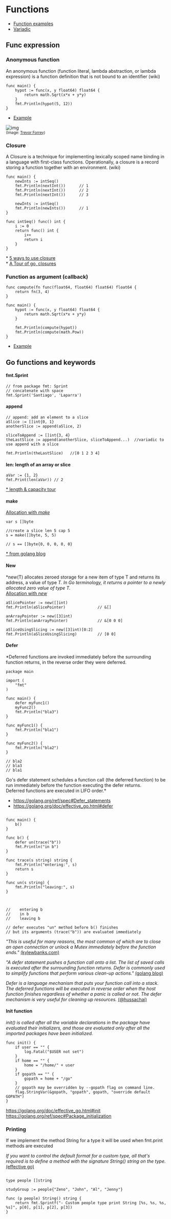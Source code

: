 # Functions

- [Function examples](../src/06-functions)
- [Variadic](https://golang.org/ref/spec#Passing_arguments_to_..._parameters)

## Func expression

### Anonymous function
An anonymous function (function literal, lambda abstraction, or lambda expression) 
is a function definition that is not bound to an identifier (wiki)
```
func main() {
	hypot := func(x, y float64) float64 {
		return math.Sqrt(x*x + y*y)
	}
	fmt.Println(hypot(5, 12))
}
```
- [Example](../src/06-functions/function-variable.go)

![img](../resources/anonymous-gopher.png)  
<sub>(Image: [Trevor Forrey](https://medium.com/@trevor4e/learning-gos-concurrency-through-illustrations-8c4aff603b3))</sub>

### Closure

A Closure is a technique for implementing lexically scoped name binding 
in a language with first-class functions. Operationally, a closure is a 
record storing a function together with an environment. (wiki)

```
func main() {
    newInts := intSeq()         
    fmt.Println(nextInt())      // 1
    fmt.Println(nextInt())      // 2
    fmt.Println(nextInt())      // 3

    newInts := intSeq()
    fmt.Println(newInts())      // 1
}

func intSeq() func() int {
    i := 0
    return func() int {
        i++
        return i
    }
}
```
\* [5 ways to use closure](https://www.calhoun.io/5-useful-ways-to-use-closures-in-go/)  
\* [A Tour of go, closures](https://tour.golang.org/moretypes/25)


### Function as argument (callback)
```
func compute(fn func(float64, float64) float64) float64 {
	return fn(3, 4)
}

func main() {	
	hypot := func(x, y float64) float64 {
		return math.Sqrt(x*x + y*y)
	}

	fmt.Println(compute(hypot))
	fmt.Println(compute(math.Pow))
}

```

- [Example](../src/06-functions/callback.go)

## Go functions and keywords

#### fmt.Sprint
```
// from package fmt: Sprint
// concatenate with space
fmt.Sprint('Santiago', 'Laparra')
```

#### append
```
// append: add an element to a slice
aSlice := []int{0, 1}
anotherSlice := append(aSlice, 2)

sliceToAppend := []int{3, 4}
theLastSlice := append(anotherSlice, sliceToAppend...)  //variadic to use append with a slice

fmt.Println(theLastSlice)   //[0 1 2 3 4] 
```

#### len: length of an array or slice
```
aVar := {1, 2}
fmt.Print(len(aVar)) // 2
```
[* length & capacity tour](https://tour.golang.org/moretypes/11)


#### make
[Allocation with *make*](https://golang.org/doc/effective_go.html#allocation_make)
```
var s []byte

//create a slice len 5 cap 5
s = make([]byte, 5, 5)

// s == []byte{0, 0, 0, 0, 0}
```
[* from golang blog](https://blog.golang.org/go-slices-usage-and-internals)


#### New
*new(T) allocates zeroed storage for a new item of type T and returns its address, a value of type *T. In Go terminology, it returns a pointer to a newly allocated zero value of type T.*  
[Allocation with *new*](https://golang.org/doc/effective_go.html#allocation_new)
```
aSlicePointer := new([]int) 
fmt.Println(aSlicePointer)              // &[]

anArrayPointer := new([3]int) 
fmt.Println(anArrayPointer)             // &[0 0 0]

aSliceUsingSlicing := new([3]int)[0:2] 
fmt.Println(aSliceUsingSlicing)         // [0 0]

```

#### Defer   

*Deferred functions are invoked immediately before the surrounding function returns, in the reverse order they were deferred.  

```
package main

import (
	"fmt"
)

func main() {
	defer myFunc1()
	myFunc2()
	fmt.Println("bla3")
}

func myFunc1() {
	fmt.Println("bla1")
}

func myFunc2() {
	fmt.Println("bla2")
}

// bla2
// bla3
// bla1
```

Go's defer statement schedules a function call (the deferred function) to be run immediately before the function executing the defer returns.  
Deferred functions are executed in LIFO order.*

- https://golang.org/ref/spec#Defer_statements
- https://golang.org/doc/effective_go.html#defer

```

func main() {
	b()
}

func b() {
	defer un(trace("b"))
	fmt.Println("in b")
}

func trace(s string) string {
	fmt.Println("entering:", s)
	return s
}

func un(s string) {
	fmt.Println("leaving:", s)
}



//    entering b
//    in b
//    leaving b

// defer executes "un" method before b() finishes 
// but its arguments (trace("b")) are evaluated immediately
```
*"This is useful for many reasons, the most common of which are to close an open connection or unlock a Mutex immediately before the function ends."* [(kylewbanks.com)](https://kylewbanks.com/blog/when-to-use-defer-in-go)  

*"A defer statement pushes a function call onto a list. The list of saved calls is executed after the surrounding function returns. Defer is commonly used to simplify functions that perform various clean-up actions."* [(golang blog)](https://blog.golang.org/defer-panic-and-recover)

*Defer is a language mechanism that puts your function call into a stack. The deferred functions will be executed in reverse order when the host function finishes regardless of whether a panic is called or not. The defer mechanism is very useful for cleaning up resources.* [(@hussachai)]

[(@hussachai)]: https://medium.com/@hussachai/error-handling-in-go-a-quick-opinionated-guide-9199dd7c7f76

#### Init function
*init() is called after all the variable declarations in the package have evaluated their initializers, and those are evaluated only after all the imported packages have been initialized.*  
```
func init() {
    if user == "" {
        log.Fatal("$USER not set")
    }
    if home == "" {
        home = "/home/" + user
    }
    if gopath == "" {
        gopath = home + "/go"
    }
    // gopath may be overridden by --gopath flag on command line.
    flag.StringVar(&gopath, "gopath", gopath, "override default GOPATH")
}
```
https://golang.org/doc/effective_go.html#init  
https://golang.org/ref/spec#Package_initialization

### Printing
If we implement the method String for a type it will be used when fmt.print methods are executed  

*If you want to control the default format for a custom type, all that's required is to define a method with the signature String() string on the type.* 
[(effective go)](https://golang.org/doc/effective_go.html#printing)

```

type people []string

studyGroup := people{"Zeno", "John", "Al", "Jenny"}

func (p people) String() string {
	return fmt.Sprintf("- Custom people type print String [%s, %s, %s, %s]", p[0], p[1], p[2], p[3])
}
```
